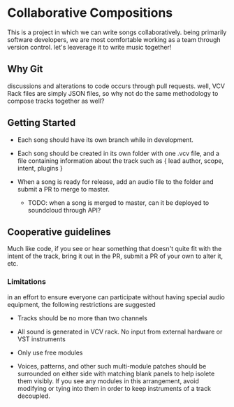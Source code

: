 # Collaborative Compositions

This is a project in which we can write songs collaboratively.
being primarily software developers, we are most comfortable working as a team through version control. let's leaverage it to write music together!

## Why Git
discussions and alterations to code occurs through pull requests. well, VCV Rack files are simply JSON files, so why not do the same methodology to compose tracks together as well?


## Getting Started

* Each song should have its own branch while in development.

* Each song should be created in its own folder with one .vcv file, and a file containing information about the track such as { lead author, scope, intent, plugins }

* When a song is ready for release, add an audio file to the folder and submit a PR to merge to master.
    * TODO: when a song is merged to master, can it be deployed to soundcloud through API?

## Cooperative guidelines

Much like code, if you see or hear something that doesn't quite fit with the intent of the track, bring it out in the PR, submit a PR of your own to alter it, etc.

### Limitations

in an effort to ensure everyone can participate without having special audio equipment, the following restrictions are suggested

* Tracks should be no more than two channels

* All sound is generated in VCV rack. No input from external hardware or VST instruments

* Only use free modules

* Voices, patterns, and other such multi-module patches should be surrounded on either side with matching blank panels to help isolete them visibly. If you see any modules in this arrangement, avoid modifying or tying into them in order to keep instruments of a track decoupled.
